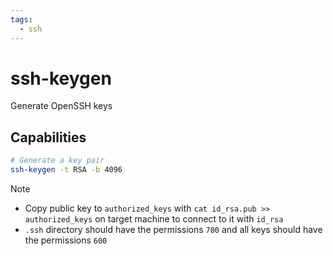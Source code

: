 ```yaml
---
tags:
  - ssh
---
```

# ssh-keygen

Generate OpenSSH keys

## Capabilities

```bash
# Generate a key pair
ssh-keygen -t RSA -b 4096
```

Note

- Copy public key to `authorized_keys` with `cat id_rsa.pub >> authorized_keys` on target machine to connect to it with `id_rsa`
- `.ssh` directory should have the permissions `700` and all keys should have the permissions `600`